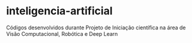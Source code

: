 # inteligencia-artificial
Códigos desenvolvidos durante Projeto de Iniciação científica na área de Visão Computacional, Robótica  e Deep Learn
